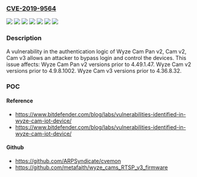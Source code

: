 ### [CVE-2019-9564](https://cve.mitre.org/cgi-bin/cvename.cgi?name=CVE-2019-9564)
![](https://img.shields.io/static/v1?label=Product&message=Cam%20Pan%20v2&color=blue)
![](https://img.shields.io/static/v1?label=Product&message=Cam%20v2&color=blue)
![](https://img.shields.io/static/v1?label=Product&message=Cam%20v3&color=blue)
![](https://img.shields.io/static/v1?label=Version&message=%3C%204.36.8.32%20&color=brighgreen)
![](https://img.shields.io/static/v1?label=Version&message=%3C%204.49.1.47%20&color=brighgreen)
![](https://img.shields.io/static/v1?label=Version&message=%3C%204.9.8.1002%20&color=brighgreen)
![](https://img.shields.io/static/v1?label=Vulnerability&message=authenti&color=brighgreen)

### Description

A vulnerability in the authentication logic of Wyze Cam Pan v2, Cam v2, Cam v3 allows an attacker to bypass login and control the devices. This issue affects: Wyze Cam Pan v2 versions prior to 4.49.1.47. Wyze Cam v2 versions prior to 4.9.8.1002. Wyze Cam v3 versions prior to 4.36.8.32.

### POC

#### Reference
- https://www.bitdefender.com/blog/labs/vulnerabilities-identified-in-wyze-cam-iot-device/
- https://www.bitdefender.com/blog/labs/vulnerabilities-identified-in-wyze-cam-iot-device/

#### Github
- https://github.com/ARPSyndicate/cvemon
- https://github.com/metafaith/wyze_cams_RTSP_v3_firmware

